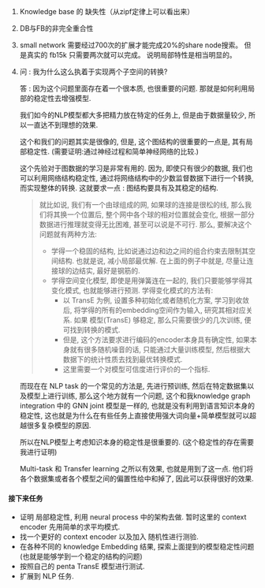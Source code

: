 1. Knowledge base 的 缺失性（从zipf定律上可以看出来）

2. DB与FB的非完全重合性

3. small network 需要经过700次的扩展才能完成20%的share node搜索。 但是真实的 fb15k 只需要两次就可以完成。 说明局部特性是相当明显的。

4. 问 : 我为什么这么执着于实现两个子空间的转换?

   答 : 因为这个问题里面存在着一个很本质, 也很重要的问题. 那就是如何利用局部的稳定性去增强模型. 

   我们如今的NLP模型都大多把精力放在特定的任务上, 但是由于数据量较少,  所以一直达不到理想的效果. 

   这个和我们的问题其实是很像的, 但是, 这个图结构的很重要的一点是, 其有局部稳定性. (需要证明:通过神经过程和简单神经网络的比较.)

   这个先验对于图数据的学习是非常有用的. 因为, 即使只有很少的数据, 我们也可以利用网络结构稳定性, 通过将网络结构中的少数监督数据下进行一个转换, 而实现整体的转换. 这就要求一点 : 图结构要具有及其稳定的结构. 

   > 就比如说, 我们有一个由球组成的网, 如果球的连接是很松的线, 那么我们将其换一个位置后, 整个网中各个球的相对位置就会变化, 根据一部分数据进行推理就变得无比困难, 甚至可以说是不可行. 那么, 要解决这个问题就有两种方法:
   >
   > - 学得一个稳固的结构, 比如说通过边和边之间的组合约束去限制其空间结构. 也就是说, 减小局部最优解. 在上面的例子中就是, 尽量让连接球的边结实, 最好是钢筋的. 
   > - 学得空间变化模型, 即使是用弹簧连在一起的, 我们只要能够学得其变化模式, 也就能够进行预测. 学得变化模式的方法有:
   >   - 以 TransE 为例, 设置多种初始化或者随机化方案, 学习到收敛后, 将学得的所有的embedding空间作为输入, 研究其相对应关系.  如果 模型(TransE) 够稳定, 那么只需要很少的几次训练, 便可找到转换的模式.
   >   - 但是, 这个方法要求进行编码的encoder本身具有确定性, 如果本身就有很多随机噪音的话, 只能通过大量训练模型, 然后根据大数据下的统计性质去找到最优转换模式. 
   >   - 这里需要一个对模型可信度进行评价的一个指标.

   而现在在 NLP task 的一个常见的方法是, 先进行预训练, 然后在特定数据集以及模型上进行训练, 那么这个地方就有一个问题, 这个和我knowledge graph integration 中的 GNN joint  模型是一样的, 也就是没有利用到语言知识本身的稳定性, 这也就是为什么在有些任务上直接使用强大词向量+简单模型就可以超越很多复杂模型的原因. 

   所以在NLP模型上考虑知识本身的稳定性是很重要的. (这个稳定性的存在需要我进行证明)

   Multi-task 和 Transfer learning 之所以有效果, 也就是用到了这一点. 他们将各个数据集或者各个模型之间的偏置性给中和掉了, 因此可以获得很好的效果. 





#### 接下来任务

- 证明 局部稳定性, 利用 neural process 中的架构去做. 暂时这里的 context encoder 先用简单的求平均模式.
- 找一个更好的 context encoder 以及加入 随机性进行测验.
- 在各种不同的 knowledge Embedding 结果, 探索上面提到的模型稳定性问题(也就是能够学到一个稳定的结构的问题)
- 按照自己的 penta TransE 模型进行测试. 
- 扩展到 NLP 任务.